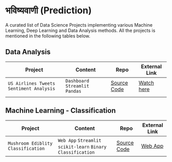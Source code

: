 # भविष्यवाणी (Prediction)

A curated list of Data Science Projects implementing various Machine Learning, Deep Learning and Data Analysis methods.
All the projects is mentioned in the following tables below.

## Data Analysis
| __Project__                             | __Content__                      | __Repo__                                                                                                         | __External Link__                             |
| --------------------------------------- | -------------------------------- | ---------------------------------------------------------------------------------------------------------------- | --------------------------------------------- |
| `US Airlines Tweets Sentiment Analysis` | `Dashboard` `Streamlit` `Pandas` | [Source Code](https://github.com/ArpitFalcon/bhavishyavaanee/tree/master/DataAnalysis_TwitterUSAirlineSentiment) | [Watch here](https://github.com/ArpitFalcon/) |
|                                         |                                  |                                                                                                                  |                                               |


## Machine Learning - Classification
| __Project__                        | __Content__                                                  | __Repo__                                                                                           | __External Link__                          |
| ---------------------------------- | ------------------------------------------------------------ | -------------------------------------------------------------------------------------------------- | ------------------------------------------ |
| `Mushroom Ediblity Classification` | `Web App` `Streamlit` `scikit-learn` `Binary Classification` | [Source Code](https://github.com/ArpitFalcon/bhavishyavaanee/tree/master/ML_MushroomsSVMStreamlit) | [Web App](https://github.com/ArpitFalcon/) |

